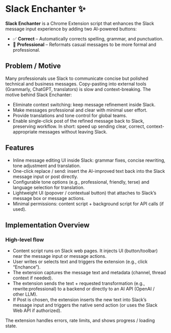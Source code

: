 # Slack Enchanter ✨

**Slack Enchanter** is a Chrome Extension script that enhances the Slack message input experience by adding two AI-powered buttons:

- ✅ **Correct** – Automatically corrects spelling, grammar, and punctuation.
- 🎯 **Professional** – Reformats casual messages to be more formal and professional.

## Problem / Motive

Many professionals use Slack to communicate concise but polished technical and business messages. Copy-pasting into external tools (Grammarly, ChatGPT, translators) is slow and context-breaking. The motive behind Slack Enchanter:

* Eliminate context switching: keep message refinement inside Slack.
* Make messages professional and clear with minimal user effort.
* Provide translations and tone control for global teams.
* Enable single-click post of the refined message back to Slack, preserving workflow.
In short: speed up sending clear, correct, context-appropriate messages without leaving Slack.

## Features

* Inline message editing UI inside Slack: grammar fixes, concise rewriting, tone adjustment and translation.
* One-click replace / send: insert the AI-improved text back into the Slack message input or post directly.
* Configurable tone options (e.g., professional, friendly, terse) and language selection for translation.
* Lightweight UI (popover / contextual button) that attaches to Slack’s message box or message actions.
* Minimal permissions: content script + background script for API calls (if used).

## Implementation Overview

### High-level flow

* Content script runs on Slack web pages. It injects UI (button/toolbar) near the message input or message actions.
* User writes or selects text and triggers the extension (e.g., click “Enchance”).
* The extension captures the message text and metadata (channel, thread context if needed).
* The extension sends the text + requested transformation (e.g., rewrite:professional) to a backend or directly to an AI API (OpenAI / other LLM).
* If Post is chosen, the extension inserts the new text into Slack’s message input and triggers the native send action (or uses the Slack Web API if authorized).

The extension handles errors, rate limits, and shows progress / loading state.
